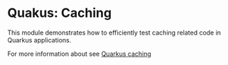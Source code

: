 # Quakus: Caching

This module demonstrates how to efficiently test caching related code in Quarkus applications.

For more information about see [Quarkus caching](https://quarkus.io/guides/cache) 